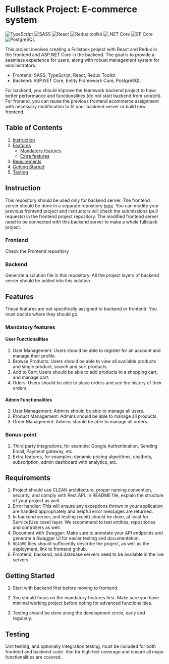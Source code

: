 # Fullstack Project: E-commerce system

![TypeScript](https://img.shields.io/badge/TypeScript-green)
![SASS](https://img.shields.io/badge/SASS-hotpink)
![React](https://img.shields.io/badge/React-blue)
![Redux toolkit](https://img.shields.io/badge/Redux-brown)
![.NET Core](https://img.shields.io/badge/.NET%20Core-purple)
![EF Core](https://img.shields.io/badge/EF%20Core-cyan)
![PostgreSQL](https://img.shields.io/badge/PostgreSQL-drakblue)

This project involves creating a Fullstack project with React and Redux in the frontend and ASP.NET Core in the backend. The goal is to provide a seamless experience for users, along with robust management system for administrators.

- Frontend: SASS, TypeScript, React, Redux Toolkit
- Backend: ASP.NET Core, Entity Framework Core, PostgreSQL

For backend, you should improve the teamwork backend project to have better performance and functionalities (do not start backend from scratch). For fronend, you can reuse the previous frontend ecommerce assignment with necessary modification to fit your backend server or build new frontend.

## Table of Contents

1. [Instruction](#instruction)
2. [Features](#features)
   - [Mandatory features](#mandatory-features)
   - [Extra features](#extra-features)
3. [Requirements](#requirements)
4. [Getting Started](#getting-started)
5. [Testing](#testing)

## Instruction

This repository should be used only for backend server. The frontend server should be done in a separate repository [here](https://github.com/Integrify-Finland/fs18_CSharp_FullStack_Frontend). You can modify your previous frontend project and instructors will check the submissions (pull requests) in the frontend project repository. The modified frontend server need to be connected with this backend server to make a whole fullstack project.

### Frontend

Check the Frontend repository

### Backend

Generate a solution file in this repository. All the project layers of backend server should be added into this solution.

## Features

These features are not specifically assigned to backend or frontend. You must decide where they should go.

### Mandatory features

#### User Functionalities

1. User Management: Users should be able to register for an account and manage their profile.
2. Browse Products: Users should be able to view all available products and single product, search and sort products.
3. Add to Cart: Users should be able to add products to a shopping cart, and manage cart.
4. Oders: Users should be able to place orders and see the history of their orders.

#### Admin Functionalities

1. User Management: Admins should be able to manage all users.
2. Product Management: Admins should be able to manage all products.
3. Order Management: Admins should be able to manage all orders.

### Bonus-point

1. Third party integrations, for example: Google Authentication, Sending Email, Payment gateway, etc.
2. Extra features, for examples: dynamic pricing algorithms, chatbots, subscription, admin dashboard with analytics, etc.

## Requirements

1. Project should use CLEAN architecture, proper naming convention, security, and comply with Rest API. In README file, explain the structure of your project as well.
2. Error handler: This will ensure any exceptions thrown in your application are handled appropriately and helpful error messages are returned.
3. In backend server, unit testing (xunit) should be done, at least for Service(Use case) layer. We recommend to test entities, repositories and controllers as well.
4. Document with Swagger: Make sure to annotate your API endpoints and generate a Swagger UI for easier testing and documentation.
5. `README` files should sufficiently describe the project, as well as the deployment, link to frontend github.
6. Frontend, backend, and database servers need to be available in the live servers.

## Getting Started

1. Start with backend first before moving to frontend.

2. You should focus on the mandatory features first. Make sure you have minimal working project before opting for advanced functionalities.

3. Testing should be done along the development circle, early and regularly.

## Testing

Unit testing, and optionally integration testing, must be included for both frontend and backend code. Aim for high test coverage and ensure all major functionalities are covered.
